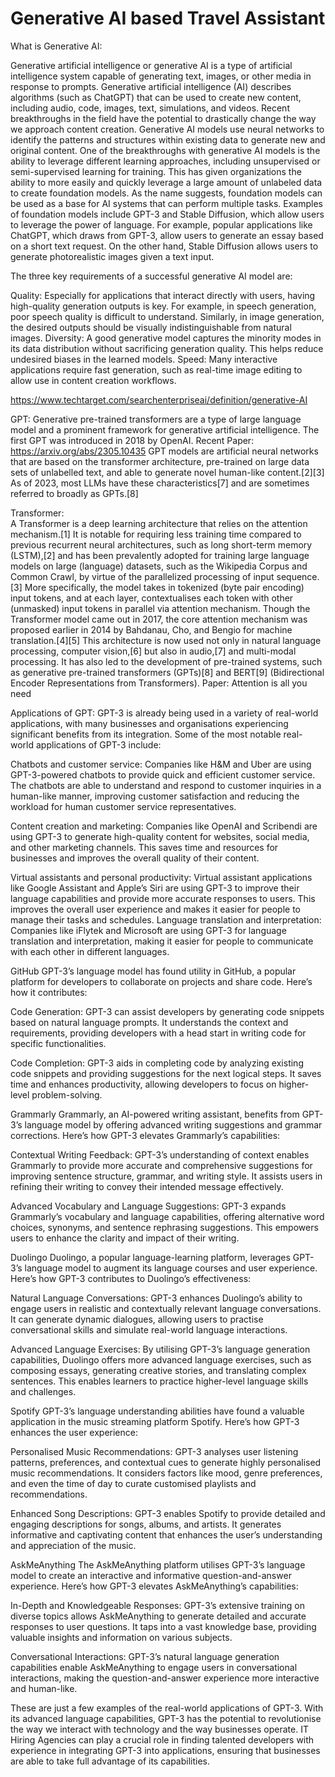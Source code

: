 # Generative AI based Travel Assistant

What is Generative AI:

Generative artificial intelligence or generative AI is a type of artificial intelligence system capable of generating text, images, or other media in response to prompts. Generative artificial intelligence (AI) describes algorithms (such as ChatGPT) that can be used to create new content, including audio, code, images, text, simulations, and videos. Recent breakthroughs in the field have the potential to drastically change the way we approach content creation. Generative AI models use neural networks to identify the patterns and structures within existing data to generate new and original content.
One of the breakthroughs with generative AI models is the ability to leverage different learning approaches, including unsupervised or semi-supervised learning for training. This has given organizations the ability to more easily and quickly leverage a large amount of unlabeled data to create foundation models. As the name suggests, foundation models can be used as a base for AI systems that can perform multiple tasks. 
Examples of foundation models include GPT-3 and Stable Diffusion, which allow users to leverage the power of language. For example, popular applications like ChatGPT, which draws from GPT-3, allow users to generate an essay based on a short text request. On the other hand, Stable Diffusion allows users to generate photorealistic images given a text input.

The three key requirements of a successful generative AI model are:  

Quality: Especially for applications that interact directly with users, having high-quality generation outputs is key. For example, in speech generation, poor speech quality is difficult to understand. Similarly, in image generation, the desired outputs should be visually indistinguishable from natural images.
Diversity: A good generative model captures the minority modes in its data distribution without sacrificing generation quality. This helps reduce undesired biases in the learned models.
Speed: Many interactive applications require fast generation, such as real-time image editing to allow use in content creation workflows.

https://www.techtarget.com/searchenterpriseai/definition/generative-AI

GPT:
Generative pre-trained transformers are a type of large language model and a prominent framework for generative artificial intelligence. The first GPT was introduced in 2018 by OpenAI.
Recent Paper: https://arxiv.org/abs/2305.10435
GPT models are artificial neural networks that are based on the transformer architecture, pre-trained on large data sets of unlabelled text, and able to generate novel human-like content.[2][3] As of 2023, most LLMs have these characteristics[7] and are sometimes referred to broadly as GPTs.[8]



Transformer:  
A Transformer is a deep learning architecture that relies on the attention mechanism.[1] It is notable for requiring less training time compared to previous recurrent neural architectures, such as long short-term memory (LSTM),[2] and has been prevalently adopted for training large language models on large (language) datasets, such as the Wikipedia Corpus and Common Crawl, by virtue of the parallelized processing of input sequence.[3] More specifically, the model takes in tokenized (byte pair encoding) input tokens, and at each layer, contextualises each token with other (unmasked) input tokens in parallel via attention mechanism. Though the Transformer model came out in 2017, the core attention mechanism was proposed earlier in 2014 by Bahdanau, Cho, and Bengio for machine translation.[4][5] This architecture is now used not only in natural language processing, computer vision,[6] but also in audio,[7] and multi-modal processing. It has also led to the development of pre-trained systems, such as generative pre-trained transformers (GPTs)[8] and BERT[9] (Bidirectional Encoder Representations from Transformers).
Paper: Attention is all you need

Applications of GPT:
GPT-3 is already being used in a variety of real-world applications, with many businesses and organisations experiencing significant benefits from its integration. Some of the most notable real-world applications of GPT-3 include:

Chatbots and customer service: 
Companies like H&M and Uber are using GPT-3-powered chatbots to provide quick and efficient customer service. The chatbots are able to understand and respond to customer inquiries in a human-like manner, improving customer satisfaction and reducing the workload for human customer service representatives.

Content creation and marketing: 
Companies like OpenAI and Scribendi are using GPT-3 to generate high-quality content for websites, social media, and other marketing channels. This saves time and resources for businesses and improves the overall quality of their content.

Virtual assistants and personal productivity: 
Virtual assistant applications like Google Assistant and Apple’s Siri are using GPT-3 to improve their language capabilities and provide more accurate responses to users. This improves the overall user experience and makes it easier for people to manage their tasks and schedules.
Language translation and interpretation: 
Companies like iFlytek and Microsoft are using GPT-3 for language translation and interpretation, making it easier for people to communicate with each other in different languages.








GitHub
GPT-3’s language model has found utility in GitHub, a popular platform for developers to collaborate on projects and share code. Here’s how it contributes:


Code Generation:
GPT-3 can assist developers by generating code snippets based on natural language prompts. It understands the context and requirements, providing developers with a head start in writing code for specific functionalities.

Code Completion:
GPT-3 aids in completing code by analyzing existing code snippets and providing suggestions for the next logical steps. It saves time and enhances productivity, allowing developers to focus on higher-level problem-solving.

Grammarly
Grammarly, an AI-powered writing assistant, benefits from GPT-3’s language model by offering advanced writing suggestions and grammar corrections. Here’s how GPT-3 elevates Grammarly’s capabilities:

Contextual Writing Feedback:
GPT-3’s understanding of context enables Grammarly to provide more accurate and comprehensive suggestions for improving sentence structure, grammar, and writing style. It assists users in refining their writing to convey their intended message effectively.

Advanced Vocabulary and Language Suggestions:
GPT-3 expands Grammarly’s vocabulary and language capabilities, offering alternative word choices, synonyms, and sentence rephrasing suggestions. This empowers users to enhance the clarity and impact of their writing.

Duolingo
Duolingo, a popular language-learning platform, leverages GPT-3’s language model to augment its language courses and user experience. Here’s how GPT-3 contributes to Duolingo’s effectiveness:

Natural Language Conversations:
GPT-3 enhances Duolingo’s ability to engage users in realistic and contextually relevant language conversations. It can generate dynamic dialogues, allowing users to practise conversational skills and simulate real-world language interactions.

Advanced Language Exercises:
By utilising GPT-3’s language generation capabilities, Duolingo offers more advanced language exercises, such as composing essays, generating creative stories, and translating complex sentences. This enables learners to practice higher-level language skills and challenges.


Spotify
GPT-3’s language understanding abilities have found a valuable application in the music streaming platform Spotify. Here’s how GPT-3 enhances the user experience:

Personalised Music Recommendations:
GPT-3 analyses user listening patterns, preferences, and contextual cues to generate highly personalised music recommendations. It considers factors like mood, genre preferences, and even the time of day to curate customised playlists and recommendations.

Enhanced Song Descriptions:
GPT-3 enables Spotify to provide detailed and engaging descriptions for songs, albums, and artists. It generates informative and captivating content that enhances the user’s understanding and appreciation of the music.

AskMeAnything
The AskMeAnything platform utilises GPT-3’s language model to create an interactive and informative question-and-answer experience. Here’s how GPT-3 elevates AskMeAnything’s capabilities:

In-Depth and Knowledgeable Responses:
GPT-3’s extensive training on diverse topics allows AskMeAnything to generate detailed and accurate responses to user questions. It taps into a vast knowledge base, providing valuable insights and information on various subjects.

Conversational Interactions:
GPT-3’s natural language generation capabilities enable AskMeAnything to engage users in conversational interactions, making the question-and-answer experience more interactive and human-like.

These are just a few examples of the real-world applications of GPT-3. With its advanced language capabilities, GPT-3 has the potential to revolutionise the way we interact with technology and the way businesses operate. IT Hiring Agencies can play a crucial role in finding talented developers with experience in integrating GPT-3 into applications, ensuring that businesses are able to take full advantage of its capabilities.


